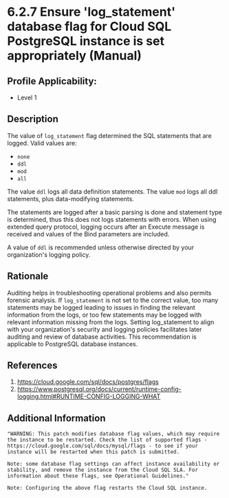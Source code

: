 # 6.2.7 Ensure 'log_statement' database flag for Cloud SQL PostgreSQL instance is set appropriately (Manual)

## Profile Applicability:

- Level 1

## Description

The value of `log_statement` flag determined the SQL statements that are logged. Valid values are:
 - `none`
 - `ddl`
 - `mod`
 - `all`  

The value `ddl` logs all data definition statements. The value `mod` logs all ddl statements, plus data-modifying statements.  

The statements are logged after a basic parsing is done and statement type is determined, thus this does not logs statements with errors. When using extended query protocol, logging occurs after an Execute message is received and values of the Bind parameters are included.  

A value of `ddl` is recommended unless otherwise directed by your organization's logging policy.

## Rationale

Auditing helps in troubleshooting operational problems and also permits forensic analysis. If `log_statement` is not set to the correct value, too many statements may be logged leading to issues in finding the relevant information from the logs, or too few statements may be logged with relevant information missing from the logs. Setting log_statement to align with your organization's security and logging policies facilitates later auditing and review of database activities. This recommendation is applicable to PostgreSQL database instances.

## References

1. https://cloud.google.com/sql/docs/postgres/flags
2. https://www.postgresql.org/docs/current/runtime-config-logging.html#RUNTIME-CONFIG-LOGGING-WHAT

## Additional Information

```
"WARNING: This patch modifies database flag values, which may require the instance to be restarted. Check the list of supported flags - https://cloud.google.com/sql/docs/mysql/flags - to see if your instance will be restarted when this patch is submitted. 

Note: some database flag settings can affect instance availability or stability, and remove the instance from the Cloud SQL SLA. For information about these flags, see Operational Guidelines."
 
Note: Configuring the above flag restarts the Cloud SQL instance.
```